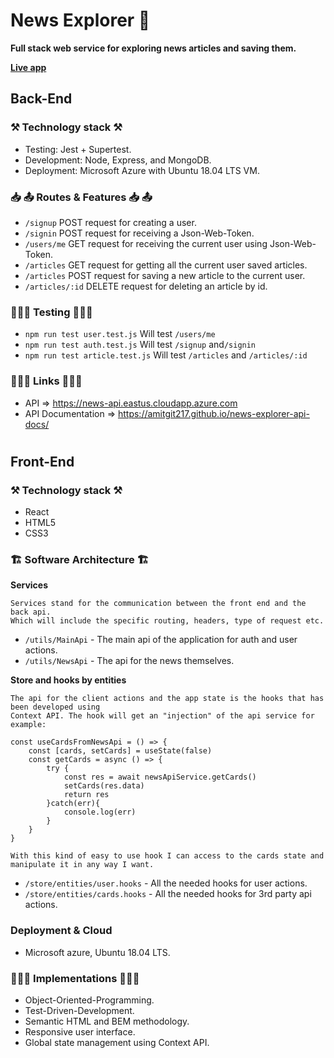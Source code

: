 # News Explorer 📝

**Full stack web service for exploring news articles and saving them.**

**[Live app](https://news-explorer-frontend-irwgztfro-amitgit217.vercel.app/)**

## Back-End

### ⚒ Technology stack ⚒

-   Testing: Jest + Supertest.
-   Development: Node, Express, and MongoDB.
-   Deployment: Microsoft Azure with Ubuntu 18.04 LTS VM.

### 📥 📤 Routes & Features 📥 📤

-   `/signup` POST request for creating a user.
-   `/signin` POST request for receiving a Json-Web-Token.
-   `/users/me` GET request for receiving the current user using Json-Web-Token.
-   `/articles` GET request for getting all the current user saved articles.
-   `/articles` POST request for saving a new article to the current user.
-   `/articles/:id` DELETE request for deleting an article by id.

### 👨🏼‍🔬 Testing 👨🏼‍🔬

-   `npm run test user.test.js` Will test `/users/me`
-   `npm run test auth.test.js` Will test `/signup` and`/signin`
-   `npm run test article.test.js` Will test `/articles` and `/articles/:id`

### 👨🏽‍💻 Links 👨🏽‍💻

-   API => https://news-api.eastus.cloudapp.azure.com
-   API Documentation => https://amitgit217.github.io/news-explorer-api-docs/

#

## Front-End

### ⚒ Technology stack ⚒

-   React
-   HTML5
-   CSS3

### 🏗 Software Architecture 🏗

**Services**

    Services stand for the communication between the front end and the back api.
    Which will include the specific routing, headers, type of request etc.

-   `/utils/MainApi` - The main api of the application for auth and user actions.
-   `/utils/NewsApi` - The api for the news themselves.

**Store and hooks by entities**

    The api for the client actions and the app state is the hooks that has been developed using
    Context API. The hook will get an "injection" of the api service for example:

    const useCardsFromNewsApi = () => {
        const [cards, setCards] = useState(false)
        const getCards = async () => {
            try {
                const res = await newsApiService.getCards()
                setCards(res.data)
                return res
            }catch(err){
                console.log(err)
            }
        }
    }

    With this kind of easy to use hook I can access to the cards state and manipulate it in any way I want.

-   `/store/entities/user.hooks` - All the needed hooks for user actions.
-   `/store/entities/cards.hooks` - All the needed hooks for 3rd party api actions.

### Deployment & Cloud

-   Microsoft azure, Ubuntu 18.04 LTS.

### 👨🏼‍🏫 Implementations 👨🏼‍🏫

-   Object-Oriented-Programming.
-   Test-Driven-Development.
-   Semantic HTML and BEM methodology.
-   Responsive user interface.
-   Global state management using Context API.
